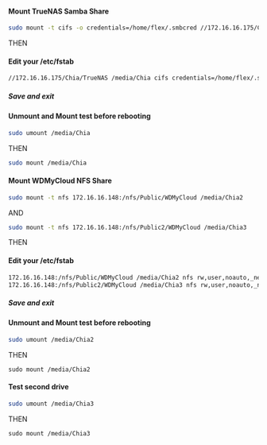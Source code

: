 #### Mount TrueNAS Samba Share
```bash
sudo mount -t cifs -o credentials=/home/flex/.smbcred //172.16.16.175/Chia/TrueNAS /media/Chia
```
THEN
#### Edit your /etc/fstab
```bash
//172.16.16.175/Chia/TrueNAS /media/Chia cifs credentials=/home/flex/.smbcred,uid=1000,gid=1000,vers=3.0 0 0
```
##### Save and exit

#### Unmount and Mount test before rebooting
```bash
sudo umount /media/Chia
```
THEN
```bash
sudo mount /media/Chia
```


#### Mount WDMyCloud NFS Share
```bash
sudo mount -t nfs 172.16.16.148:/nfs/Public/WDMyCloud /media/Chia2
```
AND
```bash
sudo mount -t nfs 172.16.16.148:/nfs/Public2/WDMyCloud /media/Chia3
```
THEN
#### Edit your /etc/fstab
```bash
172.16.16.148:/nfs/Public/WDMyCloud /media/Chia2 nfs rw,user,noauto,_netdev 0 0
172.16.16.148:/nfs/Public2/WDMyCloud /media/Chia3 nfs rw,user,noauto,_netdev 0 0
```
##### Save and exit

#### Unmount and Mount test before rebooting
```bash
sudo umount /media/Chia2
```
THEN
```
sudo mount /media/Chia2
```

#### Test second drive
```bash
sudo umount /media/Chia3
```
THEN
```
sudo mount /media/Chia3
